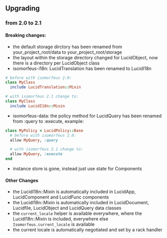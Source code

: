 ## Upgrading

### from 2.0 to 2.1

#### Breaking changes:
- the default storage dirctory has been renamed from your_project_root/data to your_project_root/storage
- the layout within the storage directory changed for LucidObject, now there is a directory per LucidObject class
- isomorfeus-i18n: LucidTranslation has been renamed to LucidI18n
```ruby
# before with isomorfeus 2.0:
class MyClass
  include LucidTranslation::Mixin

# with isomorfeus 2.1 change to:
class MyClass
  include LucidI18n::Mixin
```
- isomorfeus-data: the policy method for LucidQuery has been renamed from :query to :execute, example:
```ruby
class MyPolicy < LucidPolicy::Base
  # before with isomorfeus 2.0:
  allow MyQuery, :query

  # with isomorfeus 2.1 change to:
  allow MyQuery, :execute
end
```
- instance store is gone, instead just use state for Components

#### Other Changes
- the LucidI18n::Mixin is automatically included in LucidApp, LucidComponent and LucidFunc components
- the LucidI18n::Mixin is automatically included in LucidDocument, Lucidfile, LucidObject and LucidQuery data classes
- the `current_locale` helper is available everywhere, where the LucidI18n::Mixin is included, everywhere else `Isomorfeus.current_locale` is available
- the current locale is automatically negotiated and set by a rack handler
